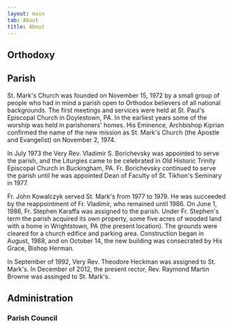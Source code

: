 ```yaml
---
layout: main
tab: About
title: About
---
```

## Orthodoxy

## Parish
St. Mark's Church was founded on November 15, 1972 by a small group of people who had in mind a parish open to Orthodox believers of all national backgrounds. The first meetings and services were held at St. Paul's Episcopal Church in Doylestown, PA. In the earliest years some of the worship was held in parishoners' homes. His Eminence, Archbishop Kiprian confirmed the name of the new mission as St. Mark's Church (the Apostle and Evangelist) on November 2, 1974.

In July 1973 the Very Rev. Vladimir S. Borichevsky was appointed to serve the parish, and the Liturgies came to be celebrated in Old Historic Trinity Episcopal Church in Buckingham, PA. Fr. Borichevsky continued to serve the parish until he was appointed Dean of Faculty of St. Tikhon's Seminary in 1977.

Fr. John Kowalczyk served St. Mark's from 1977 to 1979. He was succeeded by the reappointment of Fr. Vladimir, who remained until 1986. On June 1, 1986, Fr. Stephen Karaffa was assigned to the parish. Under Fr. Stephen's term the parish acquired its own property, some five acres of wooded land with a home in Wrightstown, PA (the present location). The grounds were cleared for a church edifice and parking area. Construction began in August, 1988, and on October 14, the new building was consecrated by His Grace, Bishop Herman.

In September of 1992, Very Rev. Theodore Heckman was assigned to St. Mark's. In December of 2012, the present rector, Rev. Raymond Martin Browne was assinged to St. Mark's.

## Administration

### Parish Council

